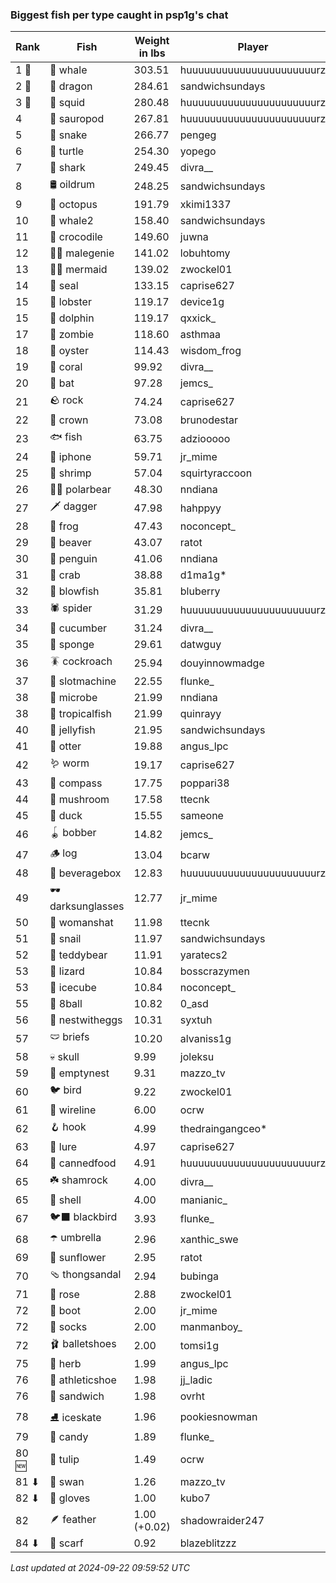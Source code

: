 ### Biggest fish per type caught in psp1g's chat
| Rank | Fish | Weight in lbs | Player |
|------|--------|-----------|---------|
| 1 🥇  | 🐳 whale | 303.51 | huuuuuuuuuuuuuuuuuuuuuurz |
| 2 🥈  | 🐉 dragon | 284.61 | sandwichsundays |
| 3 🥉  | 🦑 squid | 280.48 | huuuuuuuuuuuuuuuuuuuuuurz |
| 4  | 🦕 sauropod | 267.81 | huuuuuuuuuuuuuuuuuuuuuurz |
| 5  | 🐍 snake | 266.77 | pengeg |
| 6  | 🐢 turtle | 254.30 | yopego |
| 7  | 🦈 shark | 249.45 | divra__ |
| 8  | 🛢️ oildrum | 248.25 | sandwichsundays |
| 9  | 🐙 octopus | 191.79 | xkimi1337 |
| 10  | 🐋 whale2 | 158.40 | sandwichsundays |
| 11  | 🐊 crocodile | 149.60 | juwna |
| 12  | 🧞‍♂ malegenie | 141.02 | lobuhtomy |
| 13  | 🧜‍♀️ mermaid | 139.02 | zwockel01 |
| 14  | 🦭 seal | 133.15 | caprise627 |
| 15  | 🦞 lobster | 119.17 | device1g |
| 15  | 🐬 dolphin | 119.17 | qxxick_ |
| 17  | 🧟 zombie | 118.60 | asthmaa |
| 18  | 🦪 oyster | 114.43 | wisdom_frog |
| 19  | 🪸 coral | 99.92 | divra__ |
| 20  | 🦇 bat | 97.28 | jemcs_ |
| 21  | 🪨 rock | 74.24 | caprise627 |
| 22  | 👑 crown | 73.08 | brunodestar |
| 23  | 🐟 fish | 63.75 | adziooooo |
| 24  | 📱 iphone | 59.71 | jr_mime |
| 25  | 🦐 shrimp | 57.04 | squirtyraccoon |
| 26  | 🐻‍❄ polarbear | 48.30 | nndiana |
| 27  | 🗡️ dagger | 47.98 | hahppyy |
| 28  | 🐸 frog | 47.43 | noconcept_ |
| 29  | 🦫 beaver | 43.07 | ratot |
| 30  | 🐧 penguin | 41.06 | nndiana |
| 31  | 🦀 crab | 38.88 | d1ma1g* |
| 32  | 🐡 blowfish | 35.81 | bluberry |
| 33  | 🕷️ spider | 31.29 | huuuuuuuuuuuuuuuuuuuuuurz |
| 34  | 🥒 cucumber | 31.24 | divra__ |
| 35  | 🧽 sponge | 29.61 | datwguy |
| 36  | 🪳 cockroach | 25.94 | douyinnowmadge |
| 37  | 🎰 slotmachine | 22.55 | flunke_ |
| 38  | 🦠 microbe | 21.99 | nndiana |
| 38  | 🐠 tropicalfish | 21.99 | quinrayy |
| 40  | 🪼 jellyfish | 21.95 | sandwichsundays |
| 41  | 🦦 otter | 19.88 | angus_lpc |
| 42  | 🪱 worm | 19.17 | caprise627 |
| 43  | 🧭 compass | 17.75 | poppari38 |
| 44  | 🍄 mushroom | 17.58 | ttecnk |
| 45  | 🦆 duck | 15.55 | sameone |
| 46  | 🪀 bobber | 14.82 | jemcs_ |
| 47  | 🪵 log | 13.04 | bcarw |
| 48  | 🧃 beveragebox | 12.83 | huuuuuuuuuuuuuuuuuuuuuurz |
| 49  | 🕶️ darksunglasses | 12.77 | jr_mime |
| 50  | 👒 womanshat | 11.98 | ttecnk |
| 51  | 🐌 snail | 11.97 | sandwichsundays |
| 52  | 🧸 teddybear | 11.91 | yaratecs2 |
| 53  | 🦎 lizard | 10.84 | bosscrazymen |
| 53  | 🧊 icecube | 10.84 | noconcept_ |
| 55  | 🎱 8ball | 10.82 | 0_asd |
| 56  | 🪺 nestwitheggs | 10.31 | syxtuh |
| 57  | 🩲 briefs | 10.20 | alvaniss1g |
| 58  | 💀 skull | 9.99 | joleksu |
| 59  | 🪹 emptynest | 9.31 | mazzo_tv |
| 60  | 🐦 bird | 9.22 | zwockel01 |
| 61  | 🧵 wireline | 6.00 | ocrw |
| 62  | 🪝 hook | 4.99 | thedraingangceo* |
| 63  | 🎏 lure | 4.97 | caprise627 |
| 64  | 🥫 cannedfood | 4.91 | huuuuuuuuuuuuuuuuuuuuuurz |
| 65  | ☘️ shamrock | 4.00 | divra__ |
| 65  | 🐚 shell | 4.00 | manianic_ |
| 67  | 🐦‍⬛ blackbird | 3.93 | flunke_ |
| 68  | ☂️ umbrella | 2.96 | xanthic_swe |
| 69  | 🌻 sunflower | 2.95 | ratot |
| 70  | 🩴 thongsandal | 2.94 | bubinga |
| 71  | 🌹 rose | 2.88 | zwockel01 |
| 72  | 👢 boot | 2.00 | jr_mime |
| 72  | 🧦 socks | 2.00 | manmanboy_ |
| 72  | 🩰 balletshoes | 2.00 | tomsi1g |
| 75  | 🌿 herb | 1.99 | angus_lpc |
| 76  | 👟 athleticshoe | 1.98 | jj_ladic |
| 76  | 🥪 sandwich | 1.98 | ovrht |
| 78  | ⛸️ iceskate | 1.96 | pookiesnowman |
| 79  | 🍬 candy | 1.89 | flunke_ |
| 80 🆕 | 🌷 tulip | 1.49 | ocrw |
| 81 ⬇ | 🦢 swan | 1.26 | mazzo_tv |
| 82 ⬇ | 🧤 gloves | 1.00 | kubo7 |
| 82  | 🪶 feather | 1.00 (+0.02) | shadowraider247 |
| 84 ⬇ | 🧣 scarf | 0.92 | blazeblitzzz |

_Last updated at 2024-09-22 09:59:52 UTC_